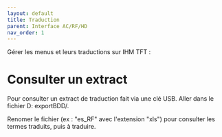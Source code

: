 ```yaml
---
layout: default
title: Traduction
parent: Interface AC/RF/HD
nav_order: 1
---
```

Gérer les menus et leurs traductions sur IHM TFT :

# [](#header-2)Consulter un extract

Pour consulter un extract de traduction fait via une clé USB. Aller dans le fichier D: exportBDD/.

Renomer le fichier (ex : "es_RF" avec l'extension "xls") pour consulter les termes traduits, puis à traduire.